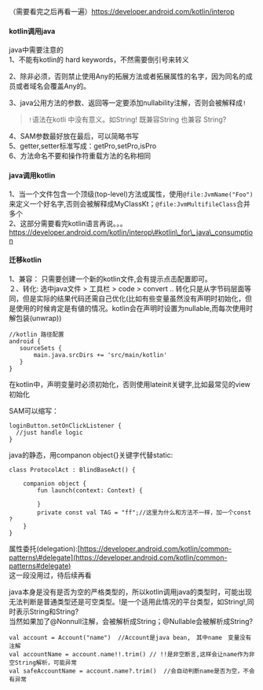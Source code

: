 （需要看完之后再看一遍）https://developer.android.com/kotlin/interop

#### kotlin调用java

java中需要注意的  
1、不能有kotlin的 hard keywords，不然需要倒引号来转义

 2、除非必须，否则禁止使用Any的拓展方法或者拓展属性的名字，因为同名的成员或者域名会覆盖Any的。

3、java公用方法的参数、返回等一定要添加nullability注解，否则会被解释成`!`

> `!`语法在kotli 中没有意义。如String! 既兼容String 也兼容 String?

4、SAM参数最好放在最后，可以简略书写  
5、getter,setter标准写成：getPro,setPro,isPro  
6、方法命名不要和操作符重载方法的名称相同

#### java调用kotlin

1、当一个文件包含一个顶级\(top-level\)方法或属性，使用`@file:JvmName("Foo")`来定义一个好名字,否则会被解释成MyClassKt；`@file:JvmMultifileClass`合并多个  
2、这部分需要看完kotlin语言再说。。。  
https://developer.android.com/kotlin/interop\#kotlin\_for\_java\_consumption



#### 迁移kotlin  

1、兼容： 只需要创建一个新的kotlin文件,会有提示点击配置即可。  
２、转化: 选中java文件 &gt; 工具栏 &gt; code &gt; convert .. 转化只是从字节码层面等同，但是实际的结果代码还需自己优化\(比如有些变量虽然没有声明时初始化，但是使用的时候肯定是有値的情况。kotlin会在声明时设置为nullable,而每次使用时解包装\(unwrap\)\)

```text
//kotlin 路径配置
android {
   sourceSets {
       main.java.srcDirs += 'src/main/kotlin'
   }
}
```

在kotlin中，声明变量时必须初始化，否则使用lateinit关键字,比如最常见的view初始化

SAM可以缩写：

```text
loginButton.setOnClickListener {
  //just handle logic
}
```

java的静态，用companon object{}关键字代替static:

```text
class ProtocolAct : BlindBaseAct() {

    companion object {
        fun launch(context: Context) {

        }
        private const val TAG = "ff";//这里为什么和方法不一样，加一个const ?
    }
}
```

属性委托\(delegation\):[https://developer.android.com/kotlin/common-patterns\#delegate](https://developer.android.com/kotlin/common-patterns#delegate)  
这一段没用过，待后续再看

java本身是没有是否为空的严格类型的，所以kotlin调用java的类型时，可能出现无法判断是普通类型还是可空类型。!是一个适用此情况的平台类型，如String!,同时表示String和String?  
当然如果加了@Nonnull注解，会被解析成String；@Nullable会被解析成String?

```text
val account = Account("name")  //Account是java bean,　其中name　变量没有注解
val accountName = account.name!!.trim() // !!是非空断言,这样会让name作为非空String解析，可能异常
val safeAccountName = account.name?.trim()  //会自动判断name是否为空，不会有异常
```

